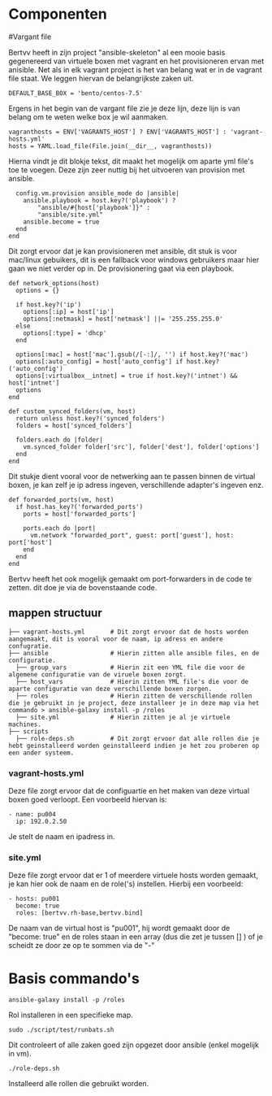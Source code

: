 # Componenten

#Vargant file

Bertvv heeft in zijn project "ansible-skeleton" al een mooie basis gegenereerd van virtuele boxen met vagrant en het provisioneren ervan met anisible. Net als in elk vagrant project is het van belang wat er in de vagrant file staat. We leggen hiervan de belangrijkste zaken uit.

```
DEFAULT_BASE_BOX = 'bento/centos-7.5'
```

Ergens in het begin van de vargant file zie je deze lijn, deze lijn is van belang om te weten welke box je wil aanmaken.

```
vagranthosts = ENV['VAGRANTS_HOST'] ? ENV['VAGRANTS_HOST'] : 'vagrant-hosts.yml'
hosts = YAML.load_file(File.join(__dir__, vagranthosts))
```

Hierna vindt je dit blokje tekst, dit maakt het mogelijk om aparte yml file's toe te voegen. Deze zijn zeer nuttig bij het uitvoeren van provision met ansible.

```
  config.vm.provision ansible_mode do |ansible|
    ansible.playbook = host.key?('playbook') ?
        "ansible/#{host['playbook']}" :
        "ansible/site.yml"
    ansible.become = true
  end
end
```

Dit zorgt ervoor dat je kan provisioneren met ansible, dit stuk is voor mac/linux gebuikers, dit is een fallback voor windows gebruikers maar hier gaan we niet verder op in. De provisionering gaat via een playbook.

```
def network_options(host)
  options = {}

  if host.key?('ip')
    options[:ip] = host['ip']
    options[:netmask] = host['netmask'] ||= '255.255.255.0'
  else
    options[:type] = 'dhcp'
  end

  options[:mac] = host['mac'].gsub(/[-:]/, '') if host.key?('mac')
  options[:auto_config] = host['auto_config'] if host.key?('auto_config')
  options[:virtualbox__intnet] = true if host.key?('intnet') && host['intnet']
  options
end

def custom_synced_folders(vm, host)
  return unless host.key?('synced_folders')
  folders = host['synced_folders']

  folders.each do |folder|
    vm.synced_folder folder['src'], folder['dest'], folder['options']
  end
end
```
Dit stukje dient vooral voor de netwerking aan te passen binnen de virtual boxen, je kan zelf je ip adress ingeven, verschillende adapter's ingeven enz.
```
def forwarded_ports(vm, host)
  if host.has_key?('forwarded_ports')
    ports = host['forwarded_ports']

    ports.each do |port|
      vm.network "forwarded_port", guest: port['guest'], host: port['host']
    end
  end
end
```
Bertvv heeft het ook mogelijk gemaakt om port-forwarders in de code te zetten. dit doe je via de bovenstaande code.

## mappen structuur


    ├── vagrant-hosts.yml       # Dit zorgt ervoor dat de hosts worden aangemaakt, dit is vooral voor de naam, ip adress en andere confugratie.
    ├── ansible                 # Hierin zitten alle ansible files, en de configuratie.
      ├── group_vars            # Hierin zit een YML file die voor de algemene configuratie van de viruele boxen zorgt.
      ├── host_vars             # Hierin zitten YML file's die voor de aparte configuratie van deze verschillende boxen zorgen.
      ├── roles                 # Hierin zitten de verschillende rollen die je gebruikt in je project, deze installeer je in deze map via het commando > ansible-galaxy install -p /roles
      ├── site.yml              # Hierin zitten je al je virtuele machines.         
    ├── scripts
      ├── role-deps.sh          # Dit zorgt ervoor dat alle rollen die je hebt geinstalleerd worden geinstalleerd indien je het zou proberen op een ander systeem.
      
      
### vagrant-hosts.yml 
Deze file zorgt ervoor dat de configuartie en het maken van deze virtual boxen goed verloopt. Een voorbeeld hiervan is:
```
- name: pu004
  ip: 192.0.2.50
```
Je stelt de naam en ipadress in. 

### site.yml 

Deze file zorgt ervoor dat er 1 of meerdere virtuele hosts worden gemaakt, je kan hier ook de naam en de role('s) instellen.
Hierbij een voorbeeld:
```
- hosts: pu001
  become: true
  roles: [bertvv.rh-base,bertvv.bind]
```

De naam van de virtual host is "pu001", hij wordt gemaakt door de "become: true" en de roles staan in een array (dus die zet je tussen [] ) of je scheidt ze door ze op te sommen via de "-"

# Basis commando's
```
ansible-galaxy install -p /roles
```

Rol installeren in een specifieke map.

```
sudo ./script/test/runbats.sh
```

Dit controleert of alle zaken goed zijn opgezet door ansible (enkel mogelijk in vm).
```
./role-deps.sh
```
Installeerd alle rollen die gebruikt worden.
